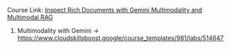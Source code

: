 Course Link: [Inspect Rich Documents with Gemini Multimodality and Multimodal RAG](https://www.cloudskillsboost.google/course_templates/981)

1. Multimodality with Gemini -> https://www.cloudskillsboost.google/course_templates/981/labs/514647